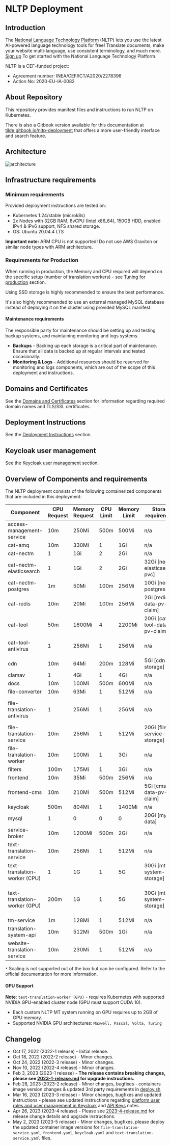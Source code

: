 # NLTP Deployment

## Introduction

The [National Language Technology Platform](https://www.nltp-info.eu/) (NLTP) lets you use the latest AI-powered language technology tools for free! Translate documents, make your website multi-language, use consistent terminology, and much more. [Sign up](https://www.nltp-info.eu/contacts) To get started with the National Language Technology Platform.

NLTP is a CEF-funded project:

* Agreement number: INEA/CEF/ICT/A2020/2278398
* Action No: 2020-EU-IA-0082

## About Repository

This repository provides manifest files and instructions to run NLTP on Kubernetes.

There is also a Gitbook version available for this documentation at [tilde.gitbook.io/nltp-deployment](https://tilde.gitbook.io/nltp-deployment/) that offers a more user-friendly interface and search feature.

## Architecture

![architecture](instructions/attachments/NLTP\_Architecture.svg)

## Infrastructure requirements

### Minimum requirements

Provided deployment instructions are tested on:

* Kubernetes 1.24/stable (microk8s)
* 2x Nodes with 32GB RAM, 8vCPU (Intel x86\_64), 150GB HDD, enabled IPv4 & IPv6 support, NFS shared storage.
* OS: Ubuntu 20.04.4 LTS

**Important note:** ARM CPU is not supported! Do not use AWS Graviton or similar node types with ARM architecture.

### Requirements for Production

When running in production, the Memory and CPU required will depend on the specific setup (number of translation workers) - see [Tuning for production](instructions/production-tuning.md) section.

Using SSD storage is highly recommended to ensure the best performance.

It's also highly recommended to use an external managed MySQL database instead of deploying it on the cluster using provided MySQL manifest.

#### Maintenance requirements

The responsible party for maintenance should be setting up and testing backup systems, and maintaining monitoring and logs systems.

* **Backups** - Backing up each storage is a critical part of maintenance. Ensure that all data is backed up at regular intervals and tested occasionally.
* **Monitoring & Logs** - Additional resources should be reserved for monitoring and logs components, which are out of the scope of this deployment and instructions.

## Domains and Certificates

See the [Domains and Certificates](instructions/domains-and-certificates.md) section for information regarding required domain names and TLS/SSL certificates.

## Deployment Instructions

See the [Deployment Instructions](instructions/README.md) section.

## Keycloak user management

See the [Keycloak user management](instructions/keycloak-user-management.md) section.

## Overview of Components and requirements

The NLTP deployment consists of the following containerized components that are included in this deployment:

| **Component**                 | **CPU Request** | **Memory Request** | **CPU Limit** | **Memory Limit** | **Storage requirements**        | **Comment**                                  | **Scaling supported** |
| ----------------------------- | --------------- | ------------------ | ------------- | ---------------- | ------------------------------- | -------------------------------------------- | --------------------- |
| access-management-service     | 10m             | 250Mi              | 500m          | 500Mi            | n/a                             |                                              | Yes                   |
| cat-amq                       | 10m             | 330Mi              | 1             | 1Gi              | n/a                             |                                              | No                    |
| cat-nectm                     | 1               | 1Gi                | 2             | 2Gi              | n/a                             |                                              | No                    |
| cat-nectm-elasticsearch       | 1               | 1Gi                | 2             | 2Gi              | 32Gi \[nectm-elasticsearch-pvc] |                                              | No`*`                 |
| cat-nectm-postgres            | 1m              | 50Mi               | 100m          | 256Mi            | 10Gi \[nectm-postgres-pvc]      |                                              | No`*`                 |
| cat-redis                     | 10m             | 20Mi               | 100m          | 256Mi            | 2Gi \[redis-data-pv-claim]      |                                              | No`*`                 |
| cat-tool                      | 50m             | 1600Mi             | 4             | 2200Mi           | 20Gi \[cat-tool-data-pv-claim]  |                                              | No                    |
| cat-tool-antivirus            | 1               | 256Mi              | 1             | 256Mi            | n/a                             | Anitivirus proxy for cat-tool                | Yes                   |
| cdn                           | 10m             | 64Mi               | 200m          | 128Mi            | 5Gi \[cdn-storage]              | If using local CDN                           | Yes                   |
| clamav                        | 1               | 4Gi                | 1             | 4Gi              | n/a                             | Anitivirus                                   | Yes                   |
| docs                          | 10m             | 100Mi              | 500m          | 600Mi            | n/a                             |                                              | Yes                   |
| file-converter                | 10m             | 63Mi               | 1             | 512Mi            | n/a                             |                                              | Yes                   |
| file-translation-antivirus    | 1               | 256Mi              | 1             | 256Mi            | n/a                             | Anitivirus proxy for file-translation        | Yes                   |
| file-translation-service      | 10m             | 256Mi              | 1             | 512Mi            | 20Gi \[file-service-storage]    |                                              | Yes                   |
| file-translation-worker       | 10m             | 100Mi              | 1             | 3Gi              | n/a                             |                                              | Yes                   |
| filters                       | 100m            | 175Mi              | 1             | 3Gi              | n/a                             |                                              | Yes                   |
| frontend                      | 10m             | 35Mi               | 500m          | 256Mi            | n/a                             |                                              | Yes                   |
| frontend-cms                  | 10m             | 210Mi              | 500m          | 512Mi            | 5Gi \[cms-data-pv-claim]        |                                              | Yes                   |
| keycloak                      | 500m            | 804Mi              | 1             | 1400Mi           | n/a                             | Authenticaton                                | No`*`                 |
| mysql                         | 1               | 0                  | 0             | 0                | 20Gi \[mysql-data]              | Only for test environment                    | No`*`                 |
| service-broker                | 10m             | 1200Mi             | 500m          | 2Gi              | n/a                             |                                              | Yes                   |
| text-translation-service      | 10m             | 256Mi              | 1             | 512Mi            | n/a                             |                                              | Yes                   |
| text-translation-worker (CPU) | 1               | 1G                 | 1             | 5G               | 30Gi \[mt-system-storage]       | For each MT system                           | Yes                   |
| text-translation-worker (GPU) | 200m            | 1G                 | 1             | 5G               | 30Gi \[mt-system-storage]       | For each MT system, additional 1-2GB GPU RAM | Yes                   |
| tm-service                    | 1m              | 128Mi              | 1             | 512Mi            | n/a                             |                                              | Yes                   |
| translation-system-api        | 10m             | 512Mi              | 500m          | 1Gi              | n/a                             |                                              | Yes                   |
| website-translation-service   | 10m             | 230Mi              | 1             | 512Mi            | n/a                             |                                              | Yes                   |

`*` Scaling is not supported out of the box but can be configured. Refer to the official documentation for more information.

#### GPU Support

**Note**: `text-translation-worker (GPU)` - requires Kubernetes with supported NVIDIA GPU-enabled cluster node (GPU must support CUDA 10).

* Each custom NLTP MT system running on GPU requires up to 2GB of GPU memory.
* Supported NVIDIA GPU architectures: `Maxwell, Pascal, Volta, Turing`

## Changelog

* Oct 17, 2022 (2022-1 release) - Initial release.
* Oct 18, 2022 (2022-2 release) - Minor changes.
* Oct 24, 2022 (2022-3 release) - Minor changes.
* Nov 10, 2022 (2022-4 release) - Minor changes.
* Feb 3, 2023 (2023-1 release) - **The release contains breaking changes, please see [2023-1-release.md](instructions/upgrade/2023-1-release.md) for upgrade instructions.**
* Feb 28, 2023 (2023-2 release) - Minor changes, bugfixes - containers image version changes & updated 3rd party requirements in [deploy.sh](deploy.sh)
* Mar 16, 2023 (2023-3 release) - Minor changes, bugfixes and updated instructions - please see updated instructions regarding [platform user roles and user management in Keycloak](instructions/Keycloak.md) and [API Keys](instructions/api-keys.md) notes.
* Apr 26, 2023 (2023-4 release) - Please see [2023-4-release.md](instructions/upgrade/2023-4-release.md#changes) for release change details and upgrade instructions.
* May 2, 2023 (2023-5 release) - Minor changes, bugfixes, please deploy the updated container image versions for `file-translation-service.yaml`, `frontend.yaml`, `keycloak.yaml` and `text-translation-service.yaml` files.